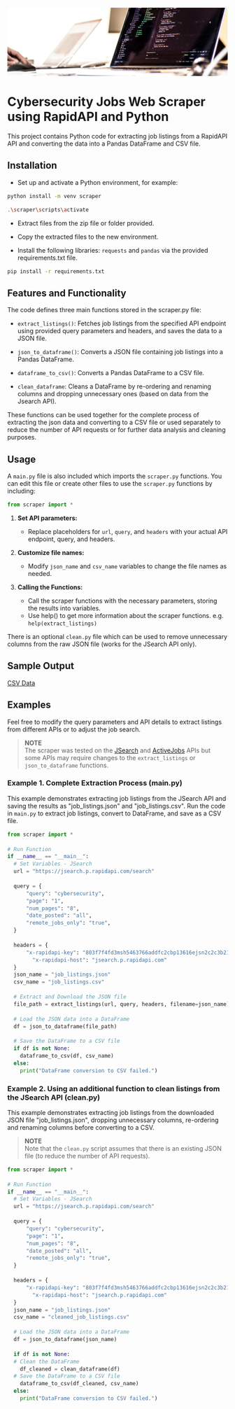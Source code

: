 ![Photo of a laptop showing code](code-unsplash2.jpg)

# Cybersecurity Jobs Web Scraper using RapidAPI and Python
This project contains Python code for extracting job listings from a RapidAPI API and converting the data into a Pandas DataFrame and CSV file.


## Installation

* Set up and activate a Python environment, for example:
```bash
python install -m venv scraper
```
```bash
.\scraper\scripts\activate
```    
* Extract files from the zip file or folder provided.

* Copy the extracted files to the new environment.

* Install the following libraries: `requests` and `pandas` via the provided requirements.txt file.
```bash
pip install -r requirements.txt
``` 


## Features and Functionality

The code defines three main functions stored in the scraper.py file:

* `extract_listings()`: Fetches job listings from the specified API endpoint using provided query parameters and headers, and saves the data to a JSON file.

* `json_to_dataframe()`: Converts a JSON file containing job listings into a Pandas DataFrame.

* `dataframe_to_csv()`: Converts a Pandas DataFrame to a CSV file.

* `clean_dataframe`: Cleans a DataFrame by re-ordering and renaming columns and dropping unnecessary ones (based on data from the Jsearch API).

These functions can be used together for the complete process of extracting the json data and converting to a CSV file or used separately to reduce the number of API requests or for further data analysis and cleaning purposes.

## Usage

A `main.py` file is also included which imports the `scraper.py` functions. You can edit this file or create other files to use the `scraper.py` functions by including:

```python
from scraper import *
```

1. **Set API parameters:**
   * Replace placeholders for `url`, `query`, and `headers` with your actual API endpoint, query, and headers.

2. **Customize file names:**
   * Modify `json_name` and `csv_name` variables to change the file names as needed.

3. **Calling the Functions:** 
   * Call the scraper functions with the necessary parameters, storing the results into variables.
   * Use help() to get more information about the scraper functions. e.g. `help(extract_listings)`

There is an optional `clean.py` file which can be used to remove unnecessary columns from the raw JSON file (works for the JSearch API only).

## Sample Output
[CSV Data](https://github.com/michaelsmith01984/Web-Scraper/blob/main/cleaned_job_listings.csv)

## Examples

Feel free to modify the query parameters and API details to extract listings from different APIs or to adjust the job search.

> **NOTE**  
> The scraper was tested on the [JSearch](https://rapidapi.com/letscrape-6bRBa3QguO5/api/jsearch) and [ActiveJobs](https://rapidapi.com/fantastic-jobs-fantastic-jobs-default/api/active-jobs-db) APIs but some APIs may require changes to the `extract_listings` or `json_to_dataframe` functions.


### Example 1. Complete Extraction Process (main.py)

This example demonstrates extracting job listings from the JSearch API and saving the results as "job_listings.json" and "job_listings.csv". Run the code in `main.py` to extract job listings, convert to DataFrame, and save as a CSV file.

```python
from scraper import *

# Run Function
if __name__ == "__main__":
  # Set Variables - JSearch
  url = "https://jsearch.p.rapidapi.com/search"

  query = {
      "query": "cybersecurity",
      "page": "1",
      "num_pages": "8",
      "date_posted": "all",
      "remote_jobs_only": "true",
  }

  headers = {
      "x-rapidapi-key": "803f7f4fd3msh5463766addfc2cbp13616ejsn2c2c3b21871b",
	    "x-rapidapi-host": "jsearch.p.rapidapi.com"
  }
  json_name = "job_listings.json"
  csv_name = "job_listings.csv"

  # Extract and Download the JSON file
  file_path = extract_listings(url, query, headers, filename=json_name)

  # Load the JSON data into a DataFrame
  df = json_to_dataframe(file_path)

  # Save the DataFrame to a CSV file
  if df is not None:
    dataframe_to_csv(df, csv_name)
  else:
    print("DataFrame conversion to CSV failed.")
```

### Example 2. Using an additional function to clean listings from the JSearch API (clean.py)

This example demonstrates extracting job listings from the downloaded JSON file "job_listings.json", dropping unnecessary columns, re-ordering and renaming columns before converting to a CSV. 
> **NOTE**  
> Note that the `clean.py` script assumes that there is an existing JSON file (to reduce the number of API requests). 

```python
from scraper import *

# Run Function
if __name__ == "__main__":
  # Set Variables - JSearch
  url = "https://jsearch.p.rapidapi.com/search"

  query = {
      "query": "cybersecurity",
      "page": "1",
      "num_pages": "8",
      "date_posted": "all",
      "remote_jobs_only": "true",
  }

  headers = {
      "x-rapidapi-key": "803f7f4fd3msh5463766addfc2cbp13616ejsn2c2c3b21871b",
	    "x-rapidapi-host": "jsearch.p.rapidapi.com"
  }
  json_name = "job_listings.json"
  csv_name = "cleaned_job_listings.csv"

  # Load the JSON data into a DataFrame
  df = json_to_dataframe(json_name)
  
  if df is not None:
  # Clean the DataFrame
    df_cleaned = clean_dataframe(df)
  # Save the DataFrame to a CSV file
    dataframe_to_csv(df_cleaned, csv_name)
  else:
    print("DataFrame conversion to CSV failed.")
```

